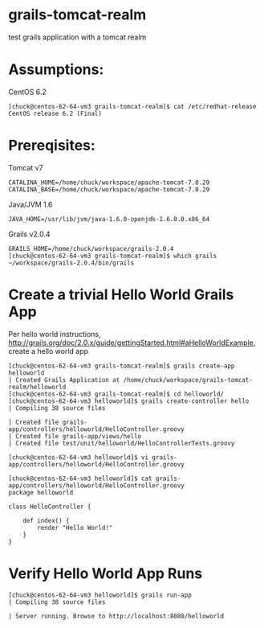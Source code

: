grails-tomcat-realm
=============


test grails application with a tomcat realm


Assumptions:
=============

CentOS 6.2

    [chuck@centos-62-64-vm3 grails-tomcat-realm]$ cat /etc/redhat-release 
    CentOS release 6.2 (Final)

Prereqisites:
=============

Tomcat v7 

    CATALINA_HOME=/home/chuck/workspace/apache-tomcat-7.0.29
    CATALINA_BASE=/home/chuck/workspace/apache-tomcat-7.0.29

Java/JVM 1.6

    JAVA_HOME=/usr/lib/jvm/java-1.6.0-openjdk-1.6.0.0.x86_64

Grails v2.0.4

    GRAILS_HOME=/home/chuck/workspace/grails-2.0.4
    [chuck@centos-62-64-vm3 grails-tomcat-realm]$ which grails
    ~/workspace/grails-2.0.4/bin/grails

Create a trivial Hello World Grails App
=============
Per hello world instructions, http://grails.org/doc/2.0.x/guide/gettingStarted.html#aHelloWorldExample, create a hello world app

    [chuck@centos-62-64-vm3 grails-tomcat-realm]$ grails create-app helloworld
    | Created Grails Application at /home/chuck/workspace/grails-tomcat-realm/helloworld
    [chuck@centos-62-64-vm3 grails-tomcat-realm]$ cd helloworld/
    [chuck@centos-62-64-vm3 helloworld]$ grails create-controller hello
    | Compiling 38 source files

    | Created file grails-app/controllers/helloworld/HelloController.groovy
    | Created file grails-app/views/hello
    | Created file test/unit/helloworld/HelloControllerTests.groovy

    [chuck@centos-62-64-vm3 helloworld]$ vi grails-app/controllers/helloworld/HelloController.groovy 

    [chuck@centos-62-64-vm3 helloworld]$ cat grails-app/controllers/helloworld/HelloController.groovy 
    package helloworld

    class HelloController {

        def index() { 
            render "Hello World!"
        }
    }

Verify Hello World App Runs 
=============
    [chuck@centos-62-64-vm3 helloworld]$ grails run-app
    | Compiling 38 source files

    | Server running. Browse to http://localhost:8080/helloworld



